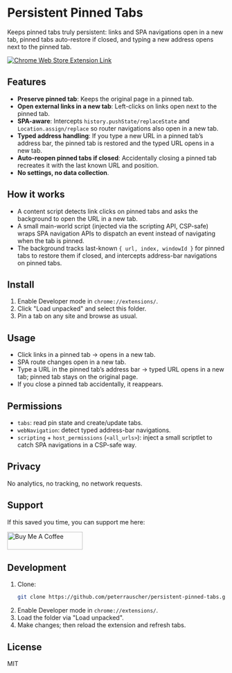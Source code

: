 # Persistent Pinned Tabs

Keeps pinned tabs truly persistent: links and SPA navigations open in a new tab, pinned tabs auto-restore if closed, and typing a new address opens next to the pinned tab.

[![Chrome Web Store Extension Link](https://developer.chrome.com/static/docs/webstore/branding/image/iNEddTyWiMfLSwFD6qGq.png)](https://chromewebstore.google.com/detail/persistent-pinned-tabs/lakajjeealkdolbihkkjgmcgcplgabna)

## Features

- **Preserve pinned tab**: Keeps the original page in a pinned tab.
- **Open external links in a new tab**: Left-clicks on links open next to the pinned tab.
- **SPA-aware**: Intercepts `history.pushState/replaceState` and `Location.assign/replace` so router navigations also open in a new tab.
- **Typed address handling**: If you type a new URL in a pinned tab’s address bar, the pinned tab is restored and the typed URL opens in a new tab.
- **Auto-reopen pinned tabs if closed**: Accidentally closing a pinned tab recreates it with the last known URL and position.
- **No settings, no data collection**.

## How it works

- A content script detects link clicks on pinned tabs and asks the background to open the URL in a new tab.
- A small main-world script (injected via the scripting API, CSP-safe) wraps SPA navigation APIs to dispatch an event instead of navigating when the tab is pinned.
- The background tracks last-known `{ url, index, windowId }` for pinned tabs to restore them if closed, and intercepts address-bar navigations on pinned tabs.

## Install

1. Enable Developer mode in `chrome://extensions/`.
2. Click "Load unpacked" and select this folder.
3. Pin a tab on any site and browse as usual.

## Usage

- Click links in a pinned tab → opens in a new tab.
- SPA route changes open in a new tab.
- Type a URL in the pinned tab’s address bar → typed URL opens in a new tab; pinned tab stays on the original page.
- If you close a pinned tab accidentally, it reappears.

## Permissions

- `tabs`: read pin state and create/update tabs.
- `webNavigation`: detect typed address-bar navigations.
- `scripting` + `host_permissions` (`<all_urls>`): inject a small scriptlet to catch SPA navigations in a CSP-safe way.

## Privacy

No analytics, no tracking, no network requests.

## Support

If this saved you time, you can support me here:

<a href="https://www.buymeacoffee.com/peter.rauscher" target="_blank"><img src="https://www.buymeacoffee.com/assets/img/custom_images/yellow_img.png" alt="Buy Me A Coffee" style="height: 41px !important;width: 174px !important;" ></a>

## Development

1. Clone:
   ```bash
   git clone https://github.com/peterrauscher/persistent-pinned-tabs.git
   ```
2. Enable Developer mode in `chrome://extensions/`.
3. Load the folder via "Load unpacked".
4. Make changes; then reload the extension and refresh tabs.

## License

MIT

